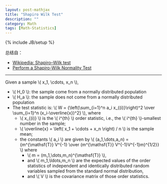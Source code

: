 ```yaml
---
layout: post-mathjax
title: "Shapiro Wilk Test"
description: ""
category: Math
tags: [Math-Statistics]
---
```

{% include JB/setup %}

总结自：

- [Wikipedia: Shapiro–Wilk test](http://en.wikipedia.org/wiki/Shapiro%E2%80%93Wilk_test)
- [Perform a Shapiro-Wilk Normality Test](http://stackoverflow.com/questions/15427692/perform-a-shapiro-wilk-normality-test)

-----

Given a sample \\( x\_1, \cdots, x\_n \\), 

- \\( H_0 \\): the sample come from a normally distributed population
- \\( H_a \\): the sample does not come from a normally distributed population
- The test statistic is: \\( W = {\left(\sum\_{i=1}\^n a\_i x\_{(i)}\right)\^2 \over \sum\_{i=1}\^n (x\_i-\overline{x})\^2} \\), where
	- \\( x_{(i)} \\) is the \\( i\^{th} \\) order statistic, i.e., the \\( i\^{th} \\)-smallest number in the sample;
	- \\( \overline{x} = \left( x\_1 + \cdots + x\_n \right) / n \\) is the sample mean;
	- the constants \\( a\_i \\) are given by \\( (a\_1,\dots,a\_n) = {m\^{\mathsf{T}} V\^{-1} \over (m\^{\mathsf{T}} V\^{-1}V\^{-1}m)\^{1/2}} \\) where
		- \\( m = (m\_1,\dots,m\_n)^{\mathsf{T}} \\),
		- and \\( m\_1,\ldots,m\_n \\) are the expected values of the order statistics of independent and identically distributed random variables sampled from the standard normal distribution, 
		- and \\( V \\) is the covariance matrix of those order statistics. 